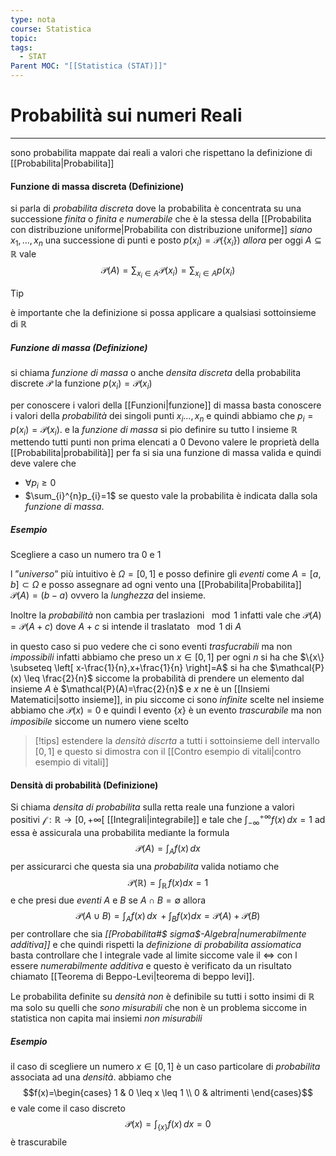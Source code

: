```yaml
---
type: nota
course: Statistica
topic: 
tags:
  - STAT
Parent MOC: "[[Statistica (STAT)]]"
---
```

# Probabilità sui numeri Reali
---
sono probabilita mappate dai reali a valori che rispettano la definizione di [[Probabilita|Probabilita]]
#### Funzione di massa discreta (Definizione)
si parla di _probabilita discreta_ dove la probabilita è concentrata su una successione _finita_ o _finita e numerabile_ che è la stessa della [[Probabilita con distribuzione uniforme|Probabilita con distribuzione uniforme]] 
_siano_ $x_1, \dots,x_{n}$  una successione di punti e posto $p(x_{i})= \mathcal{P}(\{x_{i}\})$
_allora_ per oggi $A\subseteq \mathbb{R}$ vale $$\mathcal{P}(A)=\sum_{x_{i}\in  A}\mathcal{P}(x_{i})=\sum_{x_{i}\in  A}p(x_{i})$$
>[!tip]
> è importante che la definizione si possa applicare a qualsiasi sottoinsieme di $\mathbb{R}$
##### Funzione di massa (Definizione)
si chiama _funzione di massa_ o anche _densita discreta_ della probabilita discrete $\mathcal{P}$ la funzione $p(x_{i})=\mathcal{P}(x_{i})$

per conoscere i valori della [[Funzioni|funzione]] di massa basta conoscere i valori della _probabilità_ dei singoli punti $x_{i}\dots, x_{n}$ e quindi abbiamo che $p_{i}=p(x_{i})=\mathcal{P}(x_{i})$. e la _funzione di massa_ si pio definire su tutto l insieme $\mathbb{R}$ mettendo tutti punti non prima elencati a $0$
Devono valere le proprietà della [[Probabilita|probabilità]] per fa si sia una funzione di massa valida e quindi deve valere che
- $\forall p_{i} \geq 0$
- $\sum_{i}^{n}p_{i}=1$
se questo vale la probabilita è indicata dalla sola _funzione di massa_.

##### Esempio
Scegliere a caso un numero tra $0$ e $1$

l ”_universo_” più intuitivo è $\Omega=[0,1]$ e  posso definire gli _eventi_ come $A=[a,b] \subset \Omega$ e posso assegnare ad ogni vento una [[Probabilita|Probabilita]] $\mathcal{P}(A)=(b-a)$ ovvero la _lunghezza_ del insieme.

Inoltre la _probabilità_ non cambia per traslazioni $\mod  1$ infatti vale che $\mathcal{P}(A)=\mathcal{P}(A+c)$ dove $A+c$ si intende il traslatato $\mod 1$ di $A$

in questo caso si puo vedere che ci sono eventi _trasfucrabili_ ma non _impossibili_ infatti abbiamo che preso un $x \in [0,1]$ per ogni $n$ si ha che $\{x\} \subseteq \left[ x-\frac{1}{n},x+\frac{1}{n} \right]=A$ si ha che $\mathcal{P}(x) \leq \frac{2}{n}$ siccome la probabilità di prendere un elemento dal insieme $A$ è $\mathcal{P}(A)=\frac{2}{n}$ e $x$ ne è un [[Insiemi Matematici|sotto insieme]], in piu siccome ci sono _infinite_ scelte nel insieme abbiamo che $\mathcal{P}(x)=0$  e quindi l evento $\{x\}$ è un evento _trascurabile_ ma non _imposibile_ siccome un numero viene scelto

>[!tips] 
>estendere la _densità discrta_ a tutti i sottoinsieme dell intervallo $[0,1]$ e questo si dimostra con il [[Contro esempio di vitali|contro esempio di vitali]]
#### Densità di probabilità (Definizione)
Si chiama _densita di probabilita_ sulla retta reale una funzione a valori positivi $\mathcal{f}: \mathbb{R} \rightarrow [0,+\infty[$ [[Integrali|integrabile]] e tale che $\int^{+\infty}_{-\infty}f(x) \, dx=1$ ad essa è assicurala una probabilita mediante la formula $$\mathcal{P}(A)= \int _{A}f(x) \, dx $$per assicurarci che questa sia una _probabilita_ valida notiamo che 
$$\mathcal{P}(\mathbb{R})=\int_{\mathbb{R}} \, f(x)dx=1$$
e che presi due _eventi_ $A$ e $B$ se $A \cap B = \emptyset$ allora $$\mathcal{P}(A \cup B)= \int_{A}f(x) \, dx  \,+\int_{B} f(x) dx = \mathcal{P}(A)+\mathcal{P}(B)$$per controllare che sia _[[Probabilita#$ sigma$-Algebra|numerabilmente additiva]]_ e che quindi rispetti la _definizione di probabilita assiomatica_  basta controllare che l integrale vade al limite siccome vale il $\iff$ con l essere _numerabilmente additiva_ e questo è verificato da un risultato chiamato  [[Teorema di Beppo-Levi|teorema di beppo levi]].

Le probabilita definite su _densità_ _non_ è definibile su tutti i sotto insimi di $\mathbb{R}$ ma solo su quelli che _sono misurabili_ che non è un problema siccome in statistica non capita mai insiemi _non misurabili_ 

##### Esempio
il caso di scegliere un numero $x\in [0,1]$ è un caso particolare di _probabilita_ associata ad una _densità_. abbiamo che$$f(x)=\begin{cases}
1  &  0 \leq x \leq 1 \\
0  & altrimenti 
\end{cases}$$
e vale come il caso discreto $$\mathcal{P}(x)=\int_{\{ x \}}f(x)  \, dx=0 $$ è trascurabile 






